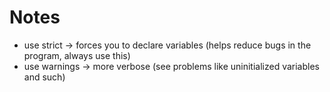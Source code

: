 # Notes
- use strict -> forces you to declare variables (helps reduce bugs in the program, always use this)
- use warnings -> more verbose (see problems like uninitialized variables and such)
